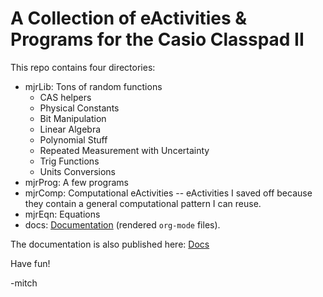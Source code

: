 # A Collection of eActivities & Programs for the Casio Classpad II

This repo contains four directories:

 - mjrLib: Tons of random functions
   - CAS helpers
   - Physical Constants
   - Bit Manipulation
   - Linear Algebra
   - Polynomial Stuff
   - Repeated Measurement with Uncertainty
   - Trig Functions
   - Units Conversions
 - mjrProg: A few programs
 - mjrComp: Computational eActivities -- eActivities I saved off because they contain a general computational pattern I can reuse.
 - mjrEqn: Equations
 - docs: [Documentation](https://richmit.github.io/classpad2/) (rendered `org-mode` files).

The documentation is also published here: [Docs](https://richmit.github.io/classpad2/)

Have fun!

-mitch


